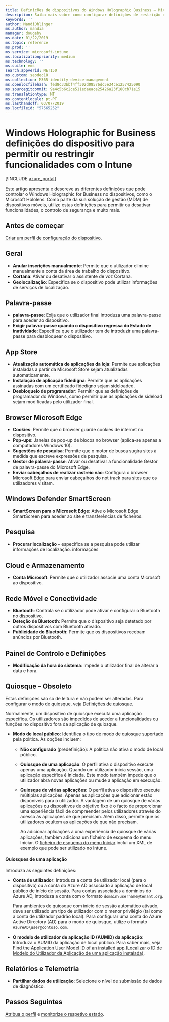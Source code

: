 ```yaml
---
title: Definições de dispositivos do Windows Holographic Business – Microsoft Intune – Azure | Documentos da Microsoft
description: Saiba mais sobre como configurar definições de restrição de dispositivos no Microsoft Intune para Windows Holographic for Business, incluindo anular a inscrição, geolocalização, palavras-passe, instalar aplicações a partir da App Store, cookies e pop-ups no Microsoft Edge, Windows Defender, pesquisa, cloud e armazenamento, conectividade bluetooth, hora do sistema e dados de utilização no Azure.
keywords: ''
author: MandiOhlinger
ms.author: mandia
manager: dougeby
ms.date: 01/22/2019
ms.topic: reference
ms.prod: ''
ms.service: microsoft-intune
ms.localizationpriority: medium
ms.technology: ''
ms.suite: ems
search.appverid: MET150
ms.custom: seodec18
ms.collection: M365-identity-device-management
ms.openlocfilehash: fed8c33bbf4ff302d08576dc5e34ce1257425090
ms.sourcegitcommit: 9a4c5b6c2ce511edaeace25426a23f180cb71e15
ms.translationtype: MT
ms.contentlocale: pt-PT
ms.lasthandoff: 03/07/2019
ms.locfileid: "57565252"
---
```

# <a name="windows-holographic-for-business-device-settings-to-allow-or-restrict-features-using-intune"></a>Windows Holographic for Business definições do dispositivo para permitir ou restringir funcionalidades com o Intune

[!INCLUDE [azure_portal](./includes/azure_portal.md)]

Este artigo apresenta e descreve as diferentes definições que pode controlar o Windows Holographic for Business no dispositivos, como o Microsoft Hololens. Como parte da sua solução de gestão (MDM) de dispositivos móveis, utilize estas definições para permitir ou desativar funcionalidades, o controlo de segurança e muito mais.

## <a name="before-you-begin"></a>Antes de começar

[Criar um perfil de configuração do dispositivo](device-restrictions-configure.md#create-the-profile).

## <a name="general"></a>Geral

- **Anular inscrições manualmente**: Permite que o utilizador elimine manualmente a conta da área de trabalho do dispositivo.
- **Cortana**: Ativar ou desativar o assistente de voz Cortana.
- **Geolocalização**: Especifica se o dispositivo pode utilizar informações de serviços de localização.

## <a name="password"></a>Palavra-passe

- **palavra-passe**: Exija que o utilizador final introduza uma palavra-passe para aceder ao dispositivo.
- **Exigir palavra-passe quando o dispositivo regressa do Estado de inatividade**: Especifica que o utilizador tem de introduzir uma palavra-passe para desbloquear o dispositivo.

## <a name="app-store"></a>App Store

- **Atualização automática de aplicações da loja**: Permite que aplicações instaladas a partir da Microsoft Store sejam atualizadas automaticamente.
- **Instalação de aplicação fidedigna**: Permite que as aplicações assinadas com um certificado fidedigno sejam sideloaded.
- **Desbloqueio de programador**: Permitir que as definições de programador do Windows, como permitir que as aplicações de sideload sejam modificadas pelo utilizador final.

## <a name="microsoft-edge-browser"></a>Browser Microsoft Edge

- **Cookies**: Permite que o browser guarde cookies de internet no dispositivo.
- **Pop-ups**: Janelas de pop-up de blocos no browser (aplica-se apenas a computadores Windows 10).
- **Sugestões de pesquisa**: Permite que o motor de busca sugira sites à medida que escreve expressões de pesquisa.
- **Gestor de palavra-passe**: Ativar ou desativar a funcionalidade Gestor de palavra-passe do Microsoft Edge.
- **Enviar cabeçalhos de realizar rastreio não**: Configura o browser Microsoft Edge para enviar cabeçalhos do not track para sites que os utilizadores visitam.

## <a name="windows-defender-smart-screen"></a>Windows Defender SmartScreen

- **SmartScreen para o Microsoft Edge**: Ative o Microsoft Edge SmartScreen para aceder ao site e transferências de ficheiros.

## <a name="search"></a>Pesquisa

- **Procurar localização** – especifica se a pesquisa pode utilizar informações de localização. informações

## <a name="cloud-and-storage"></a>Cloud e Armazenamento

- **Conta Microsoft**: Permite que o utilizador associe uma conta Microsoft ao dispositivo.

## <a name="cellular-and-connectivity"></a>Rede Móvel e Conectividade

- **Bluetooth**: Controla se o utilizador pode ativar e configurar o Bluetooth no dispositivo.
- **Deteção de Bluetooth**: Permite que o dispositivo seja detetado por outros dispositivos com Bluetooth ativado.
- **Publicidade do Bluetooth**: Permite que os dispositivos recebam anúncios por Bluetooth.

## <a name="control-panel-and-settings"></a>Painel de Controlo e Definições

- **Modificação da hora do sistema**: Impede o utilizador final de alterar a data e hora.

## <a name="kiosk---obsolete"></a>Quiosque – Obsoleto

Estas definições são só de leitura e não podem ser alteradas. Para configurar o modo de quiosque, veja [Definições de quiosque](kiosk-settings-holographic.md).

Normalmente, um dispositivo de quiosque executa uma aplicação específica. Os utilizadores são impedidos de aceder a funcionalidades ou funções no dispositivo fora da aplicação de quiosque.

- **Modo de local público**: Identifica o tipo de modo de quiosque suportado pela política. As opções incluem:

  - **Não configurado** (predefinição): A política não ativa o modo de local público. 
  - **Quiosque de uma aplicação**: O perfil ativa o dispositivo execute apenas uma aplicação. Quando um utilizador inicia sessão, uma aplicação específica é iniciada. Este modo também impede que o utilizador abra novas aplicações ou mude a aplicação em execução.
  - **Quiosque de várias aplicações**: O perfil ativa o dispositivo execute múltiplas aplicações. Apenas as aplicações que adicionar estão disponíveis para o utilizador. A vantagem de um quiosque de várias aplicações ou dispositivos de objetivo fixo é o facto de proporcionar uma experiência fácil de compreender pelos utilizadores através do acesso às aplicações de que precisam. Além disso, permite que os utilizadores ocultem as aplicações de que não precisam. 
  
    Ao adicionar aplicações a uma experiência de quiosque de várias aplicações, também adiciona um ficheiro de esquema do menu Iniciar. O [ficheiro de esquema do menu Iniciar](https://docs.microsoft.com/hololens/hololens-kiosk#start-layout-file-for-intune) inclui um XML de exemplo que pode ser utilizado no Intune. 

#### <a name="single-app-kiosks"></a>Quiosques de uma aplicação

Introduza as seguintes definições:

- **Conta de utilizador**: Introduza a conta de utilizador local (para o dispositivo) ou a conta do Azure AD associado à aplicação de local público de início de sessão. Para contas associadas a domínios do Azure AD, introduza a conta com o formato `domain\username@tenant.org`. 

    Para ambientes de quiosque com início de sessão automático ativado, deve ser utilizado um tipo de utilizador com o menor privilégio (tal como a conta de utilizador padrão local). Para configurar uma conta do Azure Active Directory (AD) para o modo de quiosque, utilize o formato `AzureAD\user@contoso.com`.

- **O modelo de utilizador de aplicação ID (AUMID) da aplicação**: Introduza o AUMID da aplicação de local público. Para saber mais, veja [Find the Application User Model ID of an installed app (Localizar o ID de Modelo do Utilizador da Aplicação de uma aplicação instalada)](https://docs.microsoft.com/windows-hardware/customize/enterprise/find-the-application-user-model-id-of-an-installed-app).

## <a name="reporting-and-telemetry"></a>Relatórios e Telemetria

- **Partilhar dados de utilização**: Selecione o nível de submissão de dados de diagnóstico.

## <a name="next-steps"></a>Passos Seguintes

[Atribua o perfil](device-profile-assign.md) e [monitorize o respetivo estado](device-profile-monitor.md).
